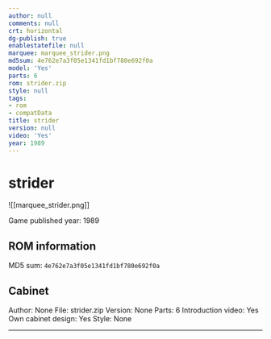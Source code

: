 ```yaml
---
author: null
comments: null
crt: horizontal
dg-publish: true
enablestatefile: null
marquee: marquee_strider.png
md5sum: 4e762e7a3f05e1341fd1bf780e692f0a
model: 'Yes'
parts: 6
rom: strider.zip
style: null
tags:
- rom
- compatData
title: strider
version: null
video: 'Yes'
year: 1989
---
```


# strider

![[marquee_strider.png]]

Game published year: 1989

## ROM information

MD5 sum: `4e762e7a3f05e1341fd1bf780e692f0a` 

## Cabinet

Author: None
File: strider.zip
Version: None
Parts: 6
Introduction video: Yes
Own cabinet design: Yes
Style: None

---
